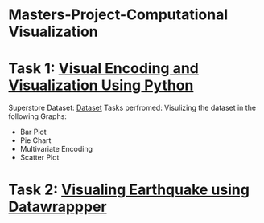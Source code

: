 # Masters-Project-Computational Visualization

# Task 1: [Visual Encoding and Visualization Using Python](Visual_Representation.ipynb)
Superstore Dataset: [Dataset](Csuperstore.csv)
Tasks perfromed:
Visulizing the dataset in the following Graphs:
- Bar Plot
- Pie Chart
- Multivariate Encoding
- Scatter Plot


# Task 2: [Visualing Earthquake using Datawrappper](datawrapper_Earthquake.png)


